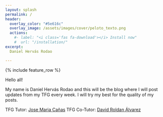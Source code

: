 ```yaml
---
layout: splash
permalink: /
header:
  overlay_color: "#5e616c"
  overlay_image: /assets/images/cover/peloto_texto.png
  actions:
    #- label: "<i class='fas fa-download'></i> Install now"
    #  url: "/installation/"
excerpt: 
  Daniel Hervás Rodao

---
```


{% include feature_row %}

Hello all!

My name is Daniel Hervás Rodao and this will be the blog where I will post updates from my TFG every week.
I will try my best for the quality of my posts.

TFG Tutor: [Jose Maria Cañas](https://gsyc.urjc.es/jmplaza/)
TFG Co-Tutor: [David Roldan Álvarez](https://gestion2.urjc.es/pdi/ver/david.roldan)

